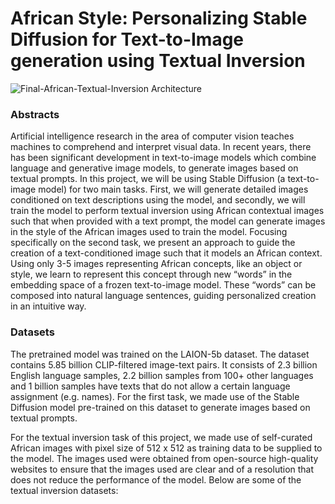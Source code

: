# African Style: Personalizing Stable Diffusion for Text-to-Image generation using Textual Inversion

![Final-African-Textual-Inversion Architecture](https://github.com/opeajayi/18655-Project/assets/87567056/532778cc-dec6-44c0-a706-ad246d2eb7ba)


### Abstracts
Artificial intelligence research in the area of computer vision teaches machines to comprehend and interpret visual data. In recent years, there has been significant development in text-to-image models which combine language and generative image models, to generate images based on textual prompts. In this project, we will be using Stable Diffusion (a text-to-image model) for two main tasks. First, we will generate detailed images conditioned on text descriptions using the model, and secondly, we will train the model to perform textual inversion using African contextual images such that when provided with a text prompt, the model can generate images in the style of the African images used to train the model. Focusing specifically on the second task, we present an approach to guide the creation of a text-conditioned image such that it models an African context. Using only 3-5 images representing African concepts, like an object or style, we learn to represent this concept through new “words” in the embedding space of a frozen text-to-image model. These “words” can be composed into natural language sentences, guiding personalized creation in an intuitive way.


### Datasets
The pretrained model was trained on the LAION-5b dataset. The dataset contains 5.85 billion CLIP-filtered image-text pairs. It consists of 2.3 billion English language samples, 2.2 billion samples from 100+ other languages and 1 billion samples have texts that do not allow a certain language assignment (e.g. names). For the first task, we made use of the Stable Diffusion model pre-trained on this dataset to generate images based on textual prompts. 

For the textual inversion task of this project, we made use of self-curated African images with pixel size of 512 x 512 as training data to be supplied to the model. The images used were obtained from open-source high-quality websites to ensure that the images used are clear and of a resolution that does not reduce the performance of the model. Below are some of the textual inversion datasets: 

